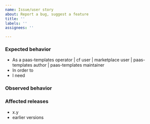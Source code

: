 ```yaml
---
name: Issue/user story
about: Report a bug, suggest a feature
title: ''
labels: ''
assignees: ''

---
```


### Expected behavior

* As a paas-templates operator | cf user | marketplace user | paas-templates author | paas-templates maintainer
* In order to 
* I need 

### Observed behavior
 
### Affected releases

* x.y
* earlier versions

<!--
### Traces and logs

Remember this is a public repo. DON'T leak credentials or Orange internal URLs. 
Automation may be applied in the future. 

* [ ] I have reviewed provided traces against secrets (credentials, internal URLs) that should not be leake, manually of using some tools such as [truffle-hog file:///user/dxa4481/codeprojects/mytraces.txt](https://github.com/dxa4481/truffleHog#truffle-hog)
 -->
